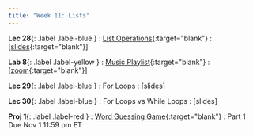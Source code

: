 ```yaml
---
title: "Week 11: Lists"
---
```


**Lec 28**{: .label .label-blue }
: [List Operations](https://edstem.org/us/courses/60560/lessons/121559/){:target="blank"}
  : [[slides](https://drive.google.com/file/d/1duAx2rsBjqZd_4ekKwsVlowhGnAuzB55/view?usp=sharing){:target="blank"}\]

**Lab 8**{: .label .label-yellow }
: [Music Playlist](https://edstem.org/us/courses/60560/lessons/121131){:target="blank"}
  : [[zoom](https://morganstate.zoom.us/j/91916688161){:target="blank"}\]

**Lec 29**{: .label .label-blue }
: For Loops
  : [slides]

**Lec 30**{: .label .label-blue }
: For Loops vs While Loops
  : [slides]

**Proj 1**{: .label .label-red }
: [Word Guessing Game](https://edstem.org/us/courses/60560/lessons/121132/slides/671656){:target="blank"}
  : Part 1 Due Nov 1 11:59 pm ET

